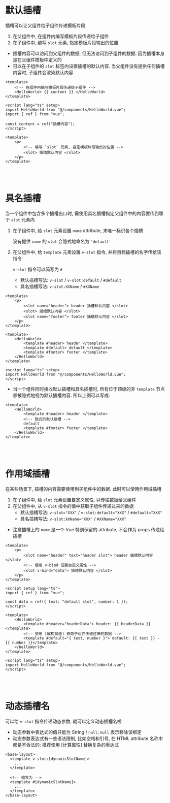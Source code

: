 # 默认插槽

插槽可以让父组件给子组件传递模板片段

1. 在父组件中, 在组件内编写模板片段传递给子组件
2. 在子组件中, 编写 `slot` 元素, 指定模板片段输出的位置

-   插槽内容可以访问到父组件的数据, 但无法访问到子组件的数据. 因为插槽本身是在父组件模板中定义的
-   可以在子组件的 `slot` 标签内设置插槽的默认内容. 当父组件没有提供任何插槽内容时, 子组件会渲染默认内容

```vue
<template>
    <!-- 在组件内编写模板片段传递给子组件 -->
    <HelloWorld> {{ content }} </HelloWorld>
</template>

<script lang="ts" setup>
import HelloWorld from "@/components/HelloWorld.vue";
import { ref } from "vue";

const content = ref("插槽内容");
</script>
```

```vue
<template>
    <p>
        <!-- 编写 `slot` 元素, 指定模板片段输出的位置 -->
        <slot> 插槽默认内容 </slot>
    </p>
</template>
```

<br><br>

# 具名插槽

当一个组件中包含多个插槽出口时, 需使用具名插槽指定父组件中的内容要传到哪个 `slot` 元素内

1. 在子组件中, 给 `slot` 元素设置 `name` attribute, 来唯一标识各个插槽

    没有提供 `name` 的 `slot` 会隐式地命名为 `'default'`

2. 在父组件中, 给 `template` 元素设置 `v-slot` 指令, 并将目标插槽的名字传给该指令

    `v-slot` 指令可以简写为 `#`

    - 默认插槽写法: `v-slot` / `v-slot:default` / `#default`
    - 具名插槽写法: `v-slot:XXName` / `#XXName`

```vue
<template>
    <p>
        <slot name="header"> header 插槽默认内容 </slot>
        <slot> 插槽默认内容 </slot>
        <slot name="footer"> footer 插槽默认内容 </slot>
    </p>
</template>
```

```vue
<template>
    <HelloWorld>
        <template #header> header </template>
        <template #default> default </template>
        <template #footer> footer </template>
    </HelloWorld>
</template>

<script lang="ts" setup>
import HelloWorld from "@/components/HelloWorld.vue";
</script>
```

-   当一个组件同时接收默认插槽和具名插槽时, 所有位于顶级的非 `template` 节点都被隐式地视为默认插槽内容.
    所以上例可以写成:

```vue
<template>
    <HelloWorld>
        <template #header> header </template>
        <!-- 隐式的默认插槽 -->
        default
        <template #footer> footer </template>
    </HelloWorld>
</template>
```

<br><br>

# 作用域插槽

在某些场景下, 插槽的内容需要使用到子组件中的数据. 此时可以使用作用域插槽

1. 在子组件中, 给 `slot` 元素设置自定义属性, 以传递数据给父组件
2. 在父组件中, 从 `v-slot` 指令的值中获取子组件传递过来的数据
    - 默认插槽写法: `v-slot="XXX"` / `v-slot:default="XXX"` / `#default="XXX"`
    - 具名插槽写法: `v-slot:XXName="XXX"` / `#XXName="XXX"`

-   注意插槽上的 `name` 是一个 Vue 特别保留的 attribute, 不会作为 props 传递给插槽

```vue
<template>
    <p>
        <slot name="header" text="header slot"> header 插槽默认内容 </slot>
        <!-- 使用 v-bind 设置自定义属性 -->
        <slot v-bind="data"> 插槽默认内容 </slot>
    </p>
</template>

<script setup lang="ts">
import { ref } from "vue";

const data = ref({ text: "default slot", number: 1 });
</script>
```

```vue
<template>
    <HelloWorld>
        <template #header="headerData"> header: {{ headerData }} </template>
        <!-- 使用 [解构赋值] 获取子组件传递过来的数据 -->
        <template #default="{ text, number }"> default: {{ text }} - {{ number }}</template>
    </HelloWorld>
</template>

<script lang="ts" setup>
import HelloWorld from "@/components/HelloWorld.vue";
</script>
```

<br><br>

# 动态插槽名

可以给 `v-slot` 指令传递动态参数, 就可以定义动态插槽名啦

-   动态参数中表达式的值只能为 String / `null`; `null` 表示移除该绑定
-   动态参数表达式有一些语法限制, 比如空格和引号, 在 HTML attribute 名称中都是不合法的;
    推荐使用 [计算属性] 替换复杂的表达式

```vue
<base-layout>
  <template v-slot:[dynamicSlotName]>
    ...
  </template>

  <!-- 缩写为 -->
  <template #[dynamicSlotName]>
    ...
  </template>
</base-layout>
```

<br><br>
